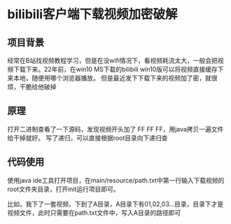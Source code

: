 # bilibili客户端下载视频加密破解
## 项目背景
经常在B站找视频教程学习，但是在没wifi情况下，看视频耗流太大，一般会把视频下载下来。22年前，在win10 MS下载的bilibili win10版可以将视频直接缓存下来本地，随便用哪个浏览器播放。 但是最近发下下载下来的视频加了密，就很烦，干脆给他破掉

## 原理
打开二进制查看了一下源码，发现视频开头加了 FF FF FF，用java拷贝一遍文件给干掉就好。
写了递归，可以直接根据root目录向下递归查

## 代码使用
使用java ide工具打开项目，在main/resource/path.txt中第一行输入下载视频的root文件夹目录，打开init运行项目即可。

比如，我下了一套视频，下到了A目录，A目录下有01,02,03...目录，目录下才是视频文件，此时只需要在path.txt文件中，写入A目录的路径即可
